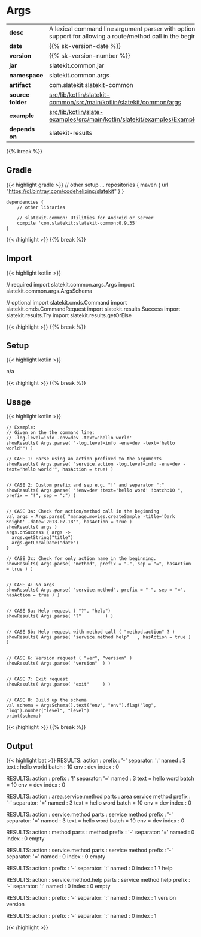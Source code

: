
# Args

<table class="table table-striped table-bordered">
  <tbody>
    <tr>
      <td><strong>desc</strong></td>
      <td>A lexical command line argument parser with optional support for allowing a route/method call in the beginning</td>
    </tr>
    <tr>
      <td><strong>date</strong></td>
      <td>{{% sk-version-date %}}</td>
    </tr>
    <tr>
      <td><strong>version</strong></td>
      <td>{{% sk-version-number %}}</td>
    </tr>
    <tr>
      <td><strong>jar</strong></td>
      <td>slatekit.common.jar</td>
    </tr>
    <tr>
      <td><strong>namespace</strong></td>
      <td>slatekit.common.args</td>
    </tr>
    <tr>
      <td><strong>artifact</strong></td>
      <td>com.slatekit:slatekit-common</td>
    </tr>
    <tr>
      <td><strong>source folder</strong></td>
      <td><a href="https://github.com/slatekit/slatekit/tree/master/src/lib/kotlin/slatekit-common/src/main/kotlin/slatekit/common/args" class="url-ch">src/lib/kotlin/slatekit-common/src/main/kotlin/slatekit/common/args</a></td>
    </tr>
    <tr>
      <td><strong>example</strong></td>
      <td><a href="https://github.com/slatekit/slatekit/tree/master/src/lib/kotlin/slatekit-examples/src/main/kotlin/slatekit/examples/Example_Args.kt" class="url-ch">src/lib/kotlin/slate-examples/src/main/kotlin/slatekit/examples/Example_Args.kt</a></td>
    </tr>
    <tr>
      <td><strong>depends on</strong></td>
      <td> slatekit-results</td>
    </tr>
  </tbody>
</table>
{{% break %}}

## Gradle
{{< highlight gradle >}}
    // other setup ...
    repositories {
        maven { url  "https://dl.bintray.com/codehelixinc/slatekit" }
    }

    dependencies {
        // other libraries

        // slatekit-common: Utilities for Android or Server
        compile 'com.slatekit:slatekit-common:0.9.35'
    }

{{< /highlight >}}
{{% break %}}

## Import
{{< highlight kotlin >}}


// required 
import slatekit.common.args.Args
import slatekit.common.args.ArgsSchema


// optional 
import slatekit.cmds.Command
import slatekit.cmds.CommandRequest
import slatekit.results.Success
import slatekit.results.Try
import slatekit.results.getOrElse




{{< /highlight >}}
{{% break %}}

## Setup
{{< highlight kotlin >}}


n/a


{{< /highlight >}}
{{% break %}}

## Usage
{{< highlight kotlin >}}


    // Example:
    // Given on the the command line:
    // -log.level=info -env=dev -text='hello world'
    showResults( Args.parse( "-log.level=info -env=dev -text='hello world'") )

    // CASE 1: Parse using an action prefixed to the arguments
    showResults( Args.parse( "service.action -log.level=info -env=dev -text='hello world'", hasAction = true) )


    // CASE 2: Custom prefix and sep e.g. "!" and separator ":"
    showResults( Args.parse( "!env=dev !text='hello word' !batch:10 ", prefix = "!", sep = ":") )


    // CASE 3a: Check for action/method call in the beginning
    val args = Args.parse( "manage.movies.createSample -title='Dark Knight' -date='2013-07-18'", hasAction = true )
    showResults( args )
    args.onSuccess { args ->
      args.getString("title")
      args.getLocalDate("date")
    }

    // CASE 3c: Check for only action name in the beginning.
    showResults( Args.parse( "method", prefix = "-", sep = "=", hasAction = true ) )


    // CASE 4: No args
    showResults( Args.parse( "service.method", prefix = "-", sep = "=", hasAction = true ) )


    // CASE 5a: Help request ( "?", "help")
    showResults( Args.parse( "?"         ) )


    // CASE 5b: Help request with method call ( "method.action" ? )
    showResults( Args.parse( "service.method help"   , hasAction = true ) )


    // CASE 6: Version request ( "ver", "version" )
    showResults( Args.parse( "version"  ) )


    // CASE 7: Exit request
    showResults( Args.parse( "exit"     ) )


    // CASE 8: Build up the schema
    val schema = ArgsSchema().text("env", "env").flag("log", "log").number("level", "level")
    print(schema)

    

{{< /highlight >}}
{{% break %}}


## Output

{{< highlight bat >}}
  RESULTS:
  action   :
  prefix   : '-'
  separator: ':'
  named    : 3
  	text : hello world
  	batch : 10
  	env : dev
  index    : 0


  RESULTS:
  action   :
  prefix   : '!'
  separator: '='
  named    : 3
  	text = hello word
  	batch = 10
  	env = dev
  index    : 0


  RESULTS:
  action   : area.service.method
  parts    : area service method
  prefix   : '-'
  separator: '='
  named    : 3
  	text = hello word
  	batch = 10
  	env = dev
  index    : 0


  RESULTS:
  action   : service.method
  parts    : service method
  prefix   : '-'
  separator: '='
  named    : 3
  	text = hello word
  	batch = 10
  	env = dev
  index    : 0


  RESULTS:
  action   : method
  parts    : method
  prefix   : '-'
  separator: '='
  named    : 0
  index    : 0
  empty


  RESULTS:
  action   : service.method
  parts    : service method
  prefix   : '-'
  separator: '='
  named    : 0
  index    : 0
  empty


  RESULTS:
  action   :
  prefix   : '-'
  separator: ':'
  named    : 0
  index    : 1
  	?
  help


  RESULTS:
  action   : service.method.help
  parts    : service method help
  prefix   : '-'
  separator: ':'
  named    : 0
  index    : 0
  empty


  RESULTS:
  action   :
  prefix   : '-'
  separator: ':'
  named    : 0
  index    : 1
  	version
  version


  RESULTS:
  action   :
  prefix   : '-'
  separator: ':'
  named    : 0
  index    : 1

{{< /highlight >}}
  
